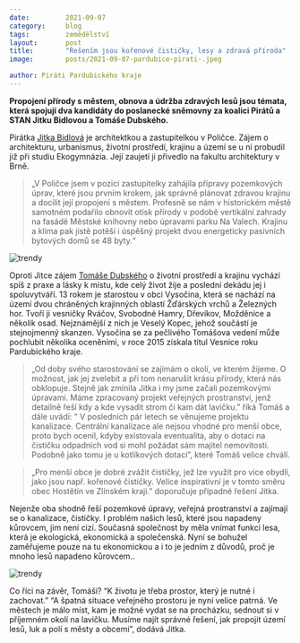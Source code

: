 ```yaml
---
date:         2021-09-07
category:     blog
tags:         zemědělství 
layout:       post
title:        "Řešením jsou kořenové čističky, lesy a zdravá příroda"
image:        posts/2021-09-07-pardubice-pirati-.jpeg

author: Piráti Pardubického kraje
---  
```


**Propojení přírody s městem, obnova a údržba zdravých lesů jsou témata, která spojují dva kandidáty do poslanecké sněmovny za koalici Pirátů a STAN Jitku Bidlovou a Tomáše Dubského.**

Pirátka [Jitka Bidlová](https://www.piratiastarostove.cz/kandidati/ing-arch-jitka-bidlova-phd/) je architektkou a zastupitelkou v Poličce. Zájem o architekturu, urbanismus, životní prostředí, krajinu a území se u ní probudil již při studiu Ekogymnázia. Její zaujetí ji přivedlo na fakultu architektury v Brně.

> „V Poličce jsem v pozici zastupitelky zahájila přípravy pozemkových úprav, které jsou prvním krokem, jak správně plánovat zdravou krajinu a docílit její propojení s městem. Profesně se nám v historickém městě samotném podařilo obnovit otisk přírody v podobě vertikální zahrady na fasádě Městské knihovny nebo úpravami parku Na Valech. Krajinu a klima pak jistě potěší i úspěšný projekt dvou energeticky pasivních bytových domů se 48 byty.“

![trendy](https://pardubicky.pirati.cz/assets/2749e7-c458dfb306a026fd3f8bb7ddf53f9144b2600b858f1286d5b3aeea7f4d14f651.jpg)

Oproti Jitce zájem [Tomáše Dubského](https://www.piratiastarostove.cz/kandidati/tomas-dubsky/) o životní prostředí a krajinu vychází spíš z praxe a lásky k místu, kde celý život žije a poslední dekádu jej i spoluvytváří. 13 rokem je starostou v obci Vysočina, která se nachází na území dvou chráněných krajinných oblastí Žďárských vrchů a Železných hor. Tvoří ji vesničky Rváčov, Svobodné Hamry, Dřevíkov, Možděnice a několik osad. Nejznámější z nich je Veselý Kopec, jehož součástí je stejnojmenný skanzen. Vysočina se za pečlivého Tomášova vedení může pochlubit několika oceněními, v roce 2015 získala titul Vesnice roku Pardubického kraje.

> „Od doby svého starostování se zajímám o okolí, ve kterém žijeme. O možnost, jak jej zvelebit a při tom nenarušit krásu přírody, která nás obklopuje. Stejně jak zmínila Jitka i my jsme začali pozemkovými úpravami. Máme zpracovaný projekt veřejných prostranství, jenž detailně řeší kdy a kde vysadit strom či kam dát lavičku.” říká Tomáš a dále uvádí: “ V posledních pár letech se věnujeme projektu kanalizace. Centrální kanalizace ale nejsou vhodné pro menší obce, proto bych ocenil, kdyby existovala eventualita, aby o dotaci na čističku odpadních vod si mohl požádat sám majitel nemovitosti. Podobně jako tomu je u kotlíkových dotací”, které Tomáš velice chválí.

> „Pro menší obce je dobré zvážit čističky, jež lze využít pro více obydlí, jako jsou např. kořenové čističky. Velice inspirativní je v tomto směru obec Hostětín ve Zlínském kraji.” doporučuje případné řešení Jitka.

Nejenže oba shodně řeší pozemkové úpravy, veřejná prostranství a zajímají se o kanalizace, čističky. I problém našich lesů, které jsou napadeny kůrovcem, jim není cizí. Současná společnost by měla vnímat funkci lesa, která je ekologická, ekonomická a společenská. Nyní se bohužel zaměřujeme pouze na tu ekonomickou a i to je jedním z důvodů, proč je mnoho lesů napadeno kůrovcem..

![trendy](https://pardubicky.pirati.cz/assets/b69184-3b948c4fb6ae2c5bf08e9ff27df58a5ec4349b6373f0571dd96f8ebbbcfc5be0.jpg)

Co říci na závěr, Tomáši? “K životu je třeba prostor, který je nutné i zachovat.” “A špatná situace veřejného prostoru je nyní velice patrná. Ve městech je málo míst, kam je možné vydat se na procházku, sednout si v příjemném okolí na lavičku. Musíme najít správné řešení, jak propojit území lesů, luk a polí s městy a obcemi”, dodává Jitka.
